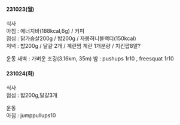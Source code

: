 #### 231023(월)
  식사  
    아침 : 에너지바(188kcal,6g) / 커피  
    점심 : 닭가슴살200g / 밥200g / 자몽허니블랙티(150kcal)  
    저녁 : 밥200g / 달걀 2개 / 계란찜 계란 1개분량 / 치킨팝8알?  

 운동
    새벽 : 가벼운 조깅(3.16km, 35m)
    밤 : pushups 1r10 , freesquat 1r10

#### 231024(화)
  식사  
    점심 : 밥200g,달걀3개

  운동  
    아침 : jumppullups10
